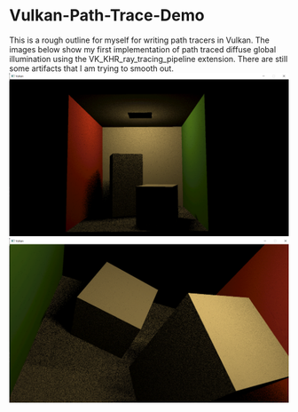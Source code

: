 # Vulkan-Path-Trace-Demo
This is a rough outline for myself for writing path tracers in Vulkan. The images below show my first implementation of path traced diffuse global illumination using the VK_KHR_ray_tracing_pipeline extension. There are still some artifacts that I am trying to smooth out.
![Example1](box1_1.png?raw=true "Example screenshot1")
![Example2](box2_1.png?raw=true "Example screenshot2")
